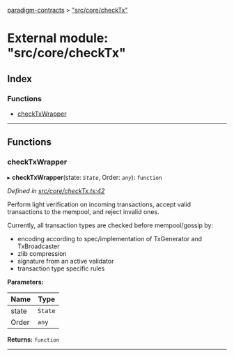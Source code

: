 [paradigm-contracts](../README.md) > ["src/core/checkTx"](../modules/_src_core_checktx_.md)

# External module: "src/core/checkTx"

## Index

### Functions

* [checkTxWrapper](_src_core_checktx_.md#checktxwrapper)

---

## Functions

<a id="checktxwrapper"></a>

###  checkTxWrapper

▸ **checkTxWrapper**(state: *`State`*, Order: *`any`*): `function`

*Defined in [src/core/checkTx.ts:42](https://github.com/paradigmfoundation/paradigmcore/blob/11f2a53/src/core/checkTx.ts#L42)*

Perform light verification on incoming transactions, accept valid transactions to the mempool, and reject invalid ones.

Currently, all transaction types are checked before mempool/gossip by:

*   encoding according to spec/implementation of TxGenerator and TxBroadcaster
*   zlib compression
*   signature from an active validator
*   transaction type specific rules

**Parameters:**

| Name | Type |
| ------ | ------ |
| state | `State` |
| Order | `any` |

**Returns:** `function`

___

